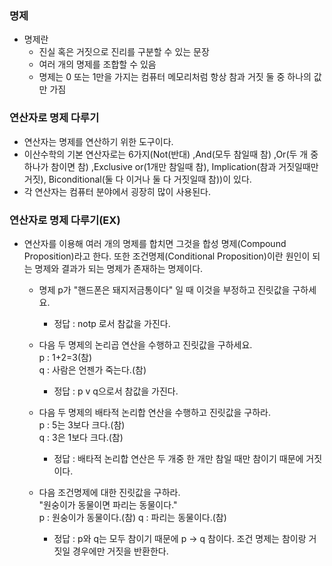 ### 명제
- 명제란 
  - 진실 혹은 거짓으로 진리를 구분할 수 있는 문장
  - 여러 개의 명제를 조합할 수 있음
  - 명제는 0 또는 1만을 가지는 컴퓨터 메모리처럼 항상 참과 거짓 둘 중 하나의 값만 가짐


### 연산자로 명제 다루기
- 연산자는 명제를 연산하기 위한 도구이다.
- 이산수학의 기본 연산자로는 6가지(Not(반대) ,And(모두 참일때 참) ,Or(두 개 중 하나가 참이면 참) ,Exclusive or(1개만 참일때 참), Implication(참과 거짓일때만 거짓), Biconditional(둘 다 이거나 둘 다 거짓일때 참))이 있다.
- 각 연산자는 컴퓨터 분야에서 굉장히 많이 사용된다.

### 연산자로 명제 다루기(EX)
- 연산자를 이용해 여러 개의 명제를 합치면 그것을 합성 명제(Compound Proposition)라고 한다. 또한 조건명제(Conditional Proposition)이란 원인이 되는 명제와 결과가 되는 명제가 존재하는 명제이다.

  - 명제 p가 "핸드폰은 돼지저금통이다" 일 때 이것을 부정하고 진릿값을 구하세요.
    - 정답 :  notp 로서 참값을 가진다.

  - 다음 두 명제의 논리곱 연산을 수행하고 진릿값을 구하세요.  
  p : 1+2=3(참)  
  q : 사람은 언젠가 죽는다.(참) 
    - 정답 : p v q으로서 참값을 가진다.

  - 다음 두 명제의 배타적 논리합 연산을 수행하고 진릿값을 구하라.  
  p : 5는 3보다 크다.(참)  
  q : 3은 1보다 크다.(참)
    - 정답 : 배타적 논리합 연산은 두 개중 한 개만 참일 때만 참이기 때문에 거짓이다.

  - 다음 조건명제에 대한 진릿값을 구하라.  
  "원숭이가 동물이면 파리는 동물이다."  
  p : 원숭이가 동물이다.(참)
  q : 파리는 동물이다.(참)
    - 정답 : p와 q는 모두 참이기 때문에 p -> q 참이다. 조건 명제는 참이랑 거짓일 경우에만 거짓을 반환한다.

  